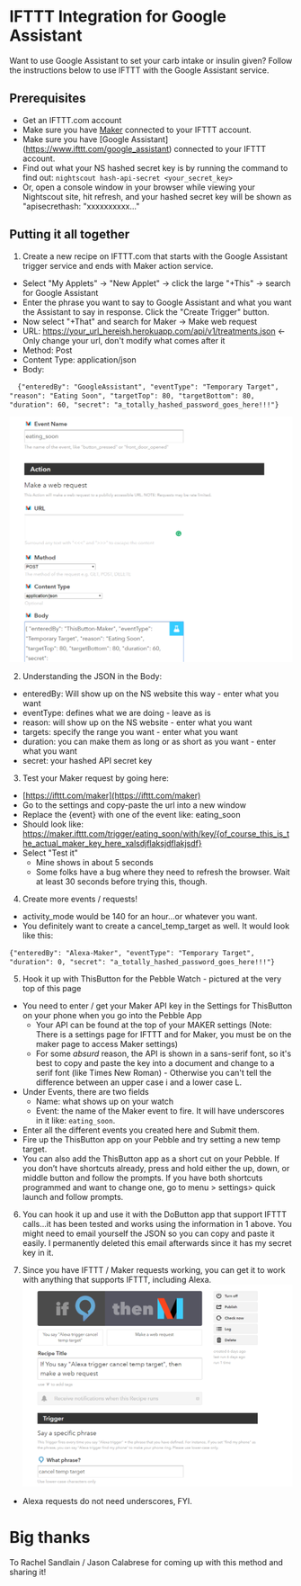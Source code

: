 # IFTTT Integration for Google Assistant

Want to use Google Assistant to set your carb intake or insulin given? Follow the instructions below to use IFTTT with the Google Assistant service.

## Prerequisites
* Get an IFTTT.com account
* Make sure you have [Maker](https://www.ifttt.com/maker) connected to your IFTTT account.
* Make sure you have [Google Assistant] (https://www.ifttt.com/google_assistant) connected to your IFTTT account.
* Find out what your NS hashed secret key is by running the command to find out: `nightscout hash-api-secret <your_secret_key>`
* Or, open a console window in your browser while viewing your Nightscout site, hit refresh, and your hashed secret key will be shown as "apisecrethash: "xxxxxxxxxx..."

## Putting it all together
1. Create a new recipe on IFTTT.com that starts with the Google Assistant trigger service and ends with Maker action service.
  * Select "My Applets" -> "New Applet" -> click the large "+This" -> search for Google Assistant
  * Enter the phrase you want to say to Google Assistant and what you want the Assistant to say in response. Click the "Create Trigger" button.
  * Now select "+That" and search for Maker -> Make web request
  * URL:  https://your_url_hereish.herokuapp.com/api/v1/treatments.json <- Only change your url, don't modify what comes after it
  * Method: Post
  * Content Type: application/json
  * Body:
```
  {"enteredBy": "GoogleAssistant", "eventType": "Temporary Target", "reason": "Eating Soon", "targetTop": 80, "targetBottom": 80, "duration": 60, "secret": "a_totally_hashed_password_goes_here!!!"}
```
![Maker Request](../../Images/maker_request.png)

2. Understanding the JSON in the Body:
  * enteredBy: Will show up on the NS website this way - enter what you want
  * eventType: defines what we are doing - leave as is
  * reason: will show up on the NS website - enter what you want
  * targets: specify the range you want - enter what you want
  * duration: you can make them as long or as short as you want - enter what you want
  * secret: your hashed API secret key

3. Test your Maker request by going here:
  * [https://ifttt.com/maker](https://ifttt.com/maker)
  * Go to the settings and copy-paste the url into a new window
  * Replace the {event} with one of the event like: eating_soon
  * Should look like: https://maker.ifttt.com/trigger/eating_soon/with/key/{of_course_this_is_the_actual_maker_key_here_xalsdjflaksjdflakjsdf}
  * Select "Test it"
    * Mine shows in about 5 seconds
    * Some folks have a bug where they need to refresh the browser.  Wait at least 30 seconds before trying this, though.

4. Create more events / requests!
  * activity_mode would be 140 for an hour...or whatever you want.  
  * You definitely want to create a cancel_temp_target as well.  It would look like this:
```
{"enteredBy": "Alexa-Maker", "eventType": "Temporary Target", "duration": 0, "secret": "a_totally_hashed_password_goes_here!!!"}
```

5. Hook it up with ThisButton for the Pebble Watch - pictured at the very top of this page
  * You need to enter / get your Maker API key in the Settings for ThisButton on your phone when you go into the Pebble App
     * Your API can be found at the top of your MAKER settings (Note: There is a settings page for IFTTT and for Maker, you must be on the maker page to access Maker settings)
     * For some _absurd_ reason, the API is shown in a sans-serif font, so it's best to copy and paste the key into a document and change to a serif font (like Times New Roman) - Otherwise you can't tell the difference between an upper case i and a lower case L.
  * Under Events, there are two fields
     * Name: what shows up on your watch
     * Event: the name of the Maker event to fire.  It will have underscores in it like: `eating_soon`.
 * Enter all the different events you created here and Submit them.
 * Fire up the ThisButton app on your Pebble and try setting a new temp target.
 * You can also add the ThisButton app as a short cut on your Pebble. If you don’t have shortcuts already, press and hold either the up, down, or middle button and follow the prompts. If you have both shortcuts programmed and want to change one, go to menu > settings> quick launch and follow prompts.

6. You can hook it up and use it with the DoButton app that support IFTTT calls...it has been tested and works using the information in 1 above.  You might need to email yourself the JSON so you can copy and paste it easily.  I permanently deleted this email afterwards since it has my secret key in it.

7. Since you have IFTTT / Maker requests working, you can get it to work with anything that supports IFTTT, including Alexa.
  ![Maker Request](../../Images/alexa_maker.png)
  * Alexa requests do not need underscores, FYI.


# Big thanks
To Rachel Sandlain / Jason Calabrese for coming up with this method and sharing it!
